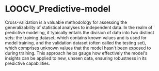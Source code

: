 # LOOCV_Predictive-model

Cross-validation is a valuable methodology for assessing the generalizability of statistical analyses to independent data. In the realm of predictive modeling, it typically entails the division of data into two distinct sets: the training dataset, which contains known values and is used for model training, and the validation dataset (often called the testing set), which comprises unknown values that the model hasn't been exposed to during training. This approach helps gauge how effectively the model's insights can be applied to new, unseen data, ensuring robustness in its predictive capabilities.

